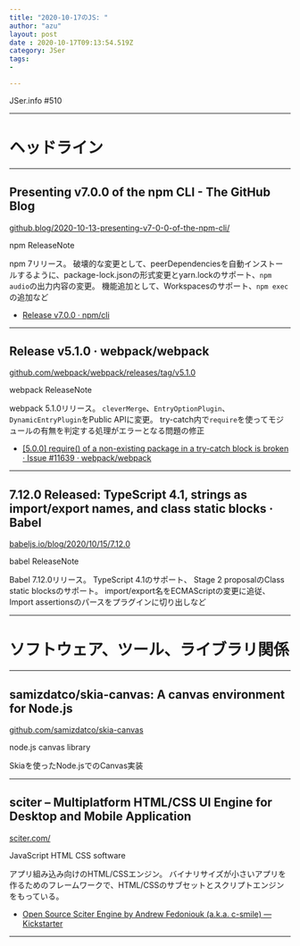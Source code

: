 ```yaml
---
title: "2020-10-17のJS: "
author: "azu"
layout: post
date : 2020-10-17T09:13:54.519Z
category: JSer
tags:
-

---
```


JSer.info #510

----

<h1 class="site-genre">ヘッドライン</h1>

----

## Presenting v7.0.0 of the npm CLI - The GitHub Blog
[github.blog/2020-10-13-presenting-v7-0-0-of-the-npm-cli/](https://github.blog/2020-10-13-presenting-v7-0-0-of-the-npm-cli/ "Presenting v7.0.0 of the npm CLI - The GitHub Blog")
<p class="jser-tags jser-tag-icon"><span class="jser-tag">npm</span> <span class="jser-tag">ReleaseNote</span></p>

npm 7リリース。
破壊的な変更として、peerDependenciesを自動インストールするように、package-lock.jsonの形式変更とyarn.lockのサポート、`npm audio`の出力内容の変更。
機能追加として、Workspacesのサポート、`npm exec`の追加など

- [Release v7.0.0 · npm/cli](https://github.com/npm/cli/releases/tag/v7.0.0 "Release v7.0.0 · npm/cli")

----

## Release v5.1.0 · webpack/webpack
[github.com/webpack/webpack/releases/tag/v5.1.0](https://github.com/webpack/webpack/releases/tag/v5.1.0 "Release v5.1.0 · webpack/webpack")
<p class="jser-tags jser-tag-icon"><span class="jser-tag">webpack</span> <span class="jser-tag">ReleaseNote</span></p>

webpack 5.1.0リリース。
`cleverMerge`、`EntryOptionPlugin`、`DynamicEntryPlugin`をPublic APIに変更。
try-catch内で`require`を使ってモジュールの有無を判定する処理がエラーとなる問題の修正

- [\[5.0.0\] require() of a non-existing package in a try-catch block is broken · Issue #11639 · webpack/webpack](https://github.com/webpack/webpack/issues/11639 "\[5.0.0\] require() of a non-existing package in a try-catch block is broken · Issue #11639 · webpack/webpack")

----

## 7.12.0 Released: TypeScript 4.1, strings as import/export names, and class static blocks · Babel
[babeljs.io/blog/2020/10/15/7.12.0](https://babeljs.io/blog/2020/10/15/7.12.0 "7.12.0 Released: TypeScript 4.1, strings as import/export names, and class static blocks · Babel")
<p class="jser-tags jser-tag-icon"><span class="jser-tag">babel</span> <span class="jser-tag">ReleaseNote</span></p>

Babel 7.12.0リリース。
TypeScript 4.1のサポート、
Stage 2 proposalのClass static blocksのサポート。
import/export名をECMAScriptの変更に追従、Import assertionsのパースをプラグインに切り出しなど


----
<h1 class="site-genre">ソフトウェア、ツール、ライブラリ関係</h1>

----

## samizdatco/skia-canvas: A canvas environment for Node.js
[github.com/samizdatco/skia-canvas](https://github.com/samizdatco/skia-canvas "samizdatco/skia-canvas: A canvas environment for Node.js")
<p class="jser-tags jser-tag-icon"><span class="jser-tag">node.js</span> <span class="jser-tag">canvas</span> <span class="jser-tag">library</span></p>

Skiaを使ったNode.jsでのCanvas実装


----

## sciter – Multiplatform HTML/CSS UI Engine for Desktop and Mobile Application
[sciter.com/](https://sciter.com/ "sciter – Multiplatform HTML/CSS UI Engine for Desktop and Mobile Application")
<p class="jser-tags jser-tag-icon"><span class="jser-tag">JavaScript</span> <span class="jser-tag">HTML</span> <span class="jser-tag">CSS</span> <span class="jser-tag">software</span></p>

アプリ組み込み向けのHTML/CSSエンジン。
バイナリサイズが小さいアプリを作るためのフレームワークで、HTML/CSSのサブセットとスクリプトエンジンをもっている。

- [Open Source Sciter Engine by Andrew Fedoniouk (a.k.a. c-smile) — Kickstarter](https://www.kickstarter.com/projects/c-smile/open-source-sciter-engine?ref=thanks-tweet "Open Source Sciter Engine by Andrew Fedoniouk (a.k.a. c-smile) — Kickstarter")

----
